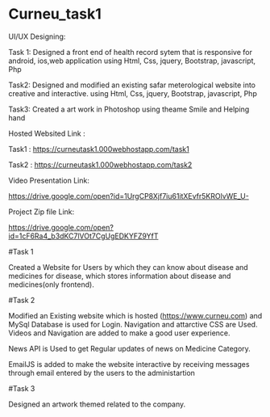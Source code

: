 # Curneu_task1

UI/UX Designing:

Task 1:
Designed a front end of health record sytem that is responsive for android, ios,web application
using Html, Css, jquery, Bootstrap, javascript, Php

Task2:
Designed and modified an existing safar meterological website into creative and interactive.
using Html, Css, jquery, Bootstrap, javascript, Php

Task3:
Created a art work in Photoshop using theame Smile and Helping hand

Hosted Websited Link :

Task1 : https://curneutask1.000webhostapp.com/task1

Task2 : https://curneutask1.000webhostapp.com/task2

Video Presentation Link:

https://drive.google.com/open?id=1UrgCP8Xjf7iu61itXEvfr5KROlvWE_U-

Project Zip file Link:

https://drive.google.com/open?id=1cF6Ra4_b3dKC7lVOt7CgUgEDKYFZ9YfT


#Task 1

Created a Website for Users by which they can know about disease and medicines for disease, which stores information about disease and medicines(only frontend).

#Task 2

Modified an Existing website which is hosted (https://www.curneu.com) and MySql Database is used for Login. Navigation and attarctive CSS are Used. Videos and Navigation are added to make a good user experience.

News API is Used to get Regular updates of news on Medicine Category.

EmailJS is added to make the website interactive by receiving messages through email entered by the users to the administartion

#Task 3

Designed an artwork themed related to the company.
